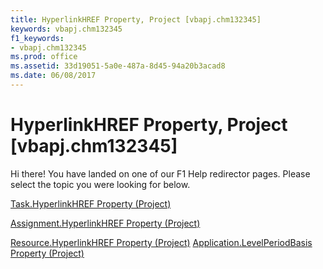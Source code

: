 ```yaml
---
title: HyperlinkHREF Property, Project [vbapj.chm132345]
keywords: vbapj.chm132345
f1_keywords:
- vbapj.chm132345
ms.prod: office
ms.assetid: 33d19051-5a0e-487a-8d45-94a20b3acad8
ms.date: 06/08/2017
---
```



# HyperlinkHREF Property, Project [vbapj.chm132345]

Hi there! You have landed on one of our F1 Help redirector pages. Please select the topic you were looking for below.

[Task.HyperlinkHREF Property (Project)](http://msdn.microsoft.com/library/61240301-72f3-78f6-1c96-1bdb30a01dc1%28Office.15%29.aspx)

[Assignment.HyperlinkHREF Property (Project)](http://msdn.microsoft.com/library/7e8f761d-3167-2e43-fb73-40528f567153%28Office.15%29.aspx)

[Resource.HyperlinkHREF Property (Project)](http://msdn.microsoft.com/library/dbfe6680-9131-af9e-a982-5eb1093b92d1%28Office.15%29.aspx)
[Application.LevelPeriodBasis Property (Project)](http://msdn.microsoft.com/library/24a13a72-8a3d-e59b-d912-6847f79019e1%28Office.15%29.aspx)

